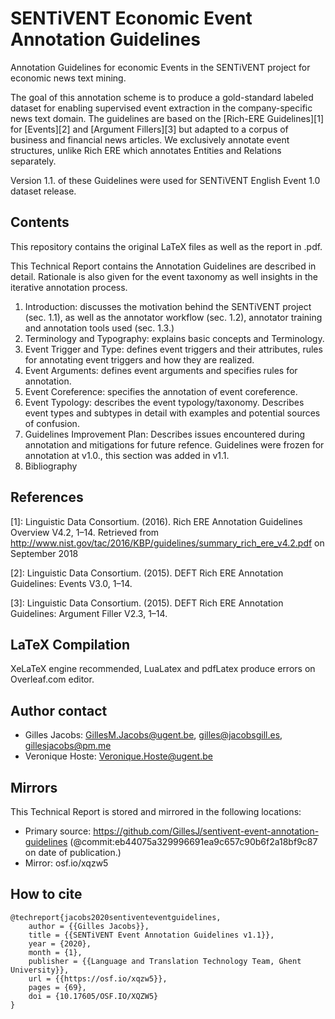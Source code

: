 # SENTiVENT Economic Event Annotation Guidelines
Annotation Guidelines for economic Events in the SENTiVENT project for economic news text mining.

The goal of this annotation scheme is to produce a gold-standard labeled dataset for enabling supervised event extraction in the company-specific news text domain.
The guidelines are based on the [Rich-ERE Guidelines][1] for [Events][2] and [Argument Fillers][3] but adapted to a corpus of business and financial news articles.
We exclusively annotate event structures, unlike Rich ERE which annotates Entities and Relations separately.

Version 1.1. of these Guidelines were used for SENTiVENT English Event 1.0 dataset release.

## Contents
This repository contains the original LaTeX files as well as the report in .pdf.

This Technical Report contains the Annotation Guidelines are described in detail.
Rationale is also given for the event taxonomy as well insights in the iterative annotation process.

1. Introduction: discusses the motivation behind the SENTiVENT project (sec. 1.1), as well as the annotator workflow (sec. 1.2), annotator training and annotation tools used (sec. 1.3.)
2. Terminology and Typography: explains basic concepts and Terminology.
3. Event Trigger and Type: defines event triggers and their attributes, rules for annotating event triggers and how they are realized.
4. Event Arguments: defines event arguments and specifies rules for annotation.
5. Event Coreference: specifies the annotation of event coreference.
6. Event Typology: describes the event typology/taxonomy. Describes event types and subtypes in detail with examples and potential sources of confusion.
7. Guidelines Improvement Plan: Describes issues encountered during annotation and mitigations for future refence. Guidelines were frozen for annotation at v1.0., this section was added in v1.1.
8. Bibliography

## References
[1]: Linguistic Data Consortium. (2016). Rich ERE Annotation Guidelines Overview V4.2, 1–14. Retrieved from http://www.nist.gov/tac/2016/KBP/guidelines/summary_rich_ere_v4.2.pdf on September 2018

[2]: Linguistic Data Consortium. (2015). DEFT Rich ERE Annotation Guidelines: Events V3.0, 1–14.

[3]: Linguistic Data Consortium. (2015). DEFT Rich ERE Annotation Guidelines: Argument Filler V2.3, 1–14.

## LaTeX Compilation
XeLaTeX engine recommended, LuaLatex and pdfLatex produce errors on Overleaf.com editor.

## Author contact
- Gilles Jacobs: GillesM.Jacobs@ugent.be, gilles@jacobsgill.es, gillesjacobs@pm.me
- Veronique Hoste: Veronique.Hoste@ugent.be

## Mirrors
This Technical Report is stored and mirrored in the following locations:
- Primary source: https://github.com/GillesJ/sentivent-event-annotation-guidelines (@commit:eb44075a329996691ea9c657c90b6f2a18bf9c87 on date of publication.)
- Mirror: osf.io/xqzw5

## How to cite
```
@techreport{jacobs2020sentiventeventguidelines,
    author = {{Gilles Jacobs}},
    title = {{SENTiVENT Event Annotation Guidelines v1.1}},
    year = {2020},
    month = {1},
    publisher = {{Language and Translation Technology Team, Ghent University}},
    url = {{https://osf.io/xqzw5}},
    pages = {69},
    doi = {10.17605/OSF.IO/XQZW5}
}
```